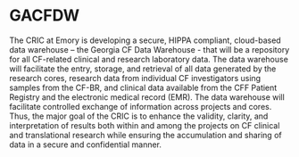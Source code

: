 # GACFDW
The CRIC at Emory is developing a secure, HIPPA compliant, cloud-based data warehouse – the Georgia CF Data Warehouse - that will be a repository for all CF-related clinical and research laboratory data. The data warehouse will facilitate the entry, storage, and retrieval of all data generated by the research cores, research data from individual CF investigators using samples from the CF-BR, and clinical data available from the CFF Patient Registry and the electronic medical record (EMR). The data warehouse will facilitate controlled exchange of information across projects and cores. Thus, the major goal of the CRIC is to enhance the validity, clarity, and interpretation of results both within and among the projects on CF clinical and translational research while ensuring the accumulation and sharing of data in a secure and confidential manner.
